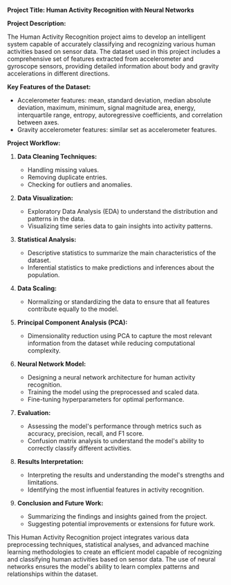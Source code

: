 

**Project Title: Human Activity Recognition with Neural Networks**

**Project Description:**

The Human Activity Recognition project aims to develop an intelligent system capable of accurately classifying and recognizing various human activities based on sensor data. The dataset used in this project includes a comprehensive set of features extracted from accelerometer and gyroscope sensors, providing detailed information about body and gravity accelerations in different directions.

**Key Features of the Dataset:**
- Accelerometer features: mean, standard deviation, median absolute deviation, maximum, minimum, signal magnitude area, energy, interquartile range, entropy, autoregressive coefficients, and correlation between axes.
- Gravity accelerometer features: similar set as accelerometer features.

**Project Workflow:**

1. **Data Cleaning Techniques:**
   - Handling missing values.
   - Removing duplicate entries.
   - Checking for outliers and anomalies.

2. **Data Visualization:**
   - Exploratory Data Analysis (EDA) to understand the distribution and patterns in the data.
   - Visualizing time series data to gain insights into activity patterns.

3. **Statistical Analysis:**
   - Descriptive statistics to summarize the main characteristics of the dataset.
   - Inferential statistics to make predictions and inferences about the population.

4. **Data Scaling:**
   - Normalizing or standardizing the data to ensure that all features contribute equally to the model.

5. **Principal Component Analysis (PCA):**
   - Dimensionality reduction using PCA to capture the most relevant information from the dataset while reducing computational complexity.

6. **Neural Network Model:**
   - Designing a neural network architecture for human activity recognition.
   - Training the model using the preprocessed and scaled data.
   - Fine-tuning hyperparameters for optimal performance.

7. **Evaluation:**
   - Assessing the model's performance through metrics such as accuracy, precision, recall, and F1 score.
   - Confusion matrix analysis to understand the model's ability to correctly classify different activities.

8. **Results Interpretation:**
   - Interpreting the results and understanding the model's strengths and limitations.
   - Identifying the most influential features in activity recognition.

9. **Conclusion and Future Work:**
   - Summarizing the findings and insights gained from the project.
   - Suggesting potential improvements or extensions for future work.

This Human Activity Recognition project integrates various data preprocessing techniques, statistical analyses, and advanced machine learning methodologies to create an efficient model capable of recognizing and classifying human activities based on sensor data. The use of neural networks ensures the model's ability to learn complex patterns and relationships within the dataset.
